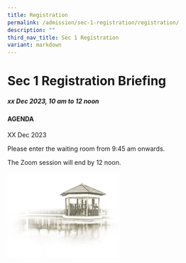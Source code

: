 ```yaml
---
title: Registration
permalink: /admission/sec-1-registration/registration/
description: ""
third_nav_title: Sec 1 Registration
variant: markdown
---
```

# **Sec 1 Registration Briefing**

##### **xx Dec 2023, 10 am to 12 noon**


#### **AGENDA**

XX Dec 2023

Please enter the waiting room from 9:45 am onwards.

The Zoom session will end by 12 noon.




<img src="/images/pavilion.png" style="width:50%">